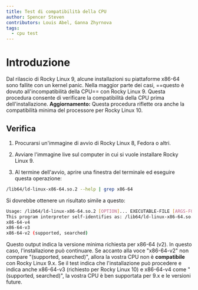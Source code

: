 ```yaml
---
title: Test di compatibilità della CPU
author: Spencer Steven
contributors: Louis Abel, Ganna Zhyrnova
tags:
  - cpu test
---
```


# Introduzione

Dal rilascio di Rocky Linux 9, alcune installazioni su piattaforme x86-64 sono fallite con un kernel panic. Nella maggior parte dei casi, ==questo è dovuto all'incompatibilità della CPU== con Rocky Linux 9. Questa procedura consente di verificare la compatibilità della CPU prima dell'installazione. **Aggiornamento:** Questa procedura riflette ora anche la compatibilità minima del processore per Rocky Linux 10.

## Verifica

1. Procurarsi un'immagine di avvio di Rocky Linux 8, Fedora o altri.

2. Avviare l'immagine live sul computer in cui si vuole installare Rocky Linux 9.

3. Al termine dell'avvio, aprire una finestra del terminale ed eseguire questa operazione:

  ```bash
  /lib64/ld-linux-x86-64.so.2 --help | grep x86-64
  ```

  Si dovrebbe ottenere un risultato simile a questo:

  ```bash
  Usage: /lib64/ld-linux-x86-64.so.2 [OPTION]... EXECUTABLE-FILE [ARGS-FOR-PROGRAM...]
  This program interpreter self-identifies as: /lib64/ld-linux-x86-64.so.2
  x86-64-v4
  x86-64-v3
  x86-64-v2 (supported, searched)
  ```

  Questo output indica la versione minima richiesta per x86-64 (v2). In questo caso, l'installazione può continuare. Se accanto alla voce "x86-64-v2" non compare "(supported, searched)", allora la vostra CPU non è **compatibile** con Rocky Linux 9.x. Se il test indica che l'installazione può procedere e indica anche x86-64-v3 (richiesto per Rocky Linux 10) e x86-64-v4 come "(supported, searched)", la vostra CPU è ben supportata per 9.x e le versioni future.
